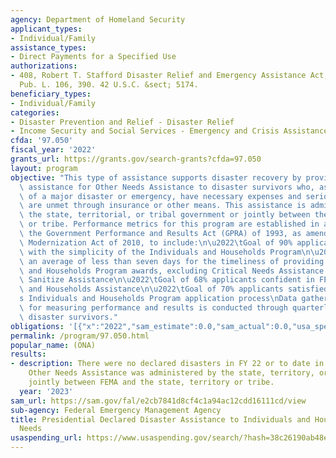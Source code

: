 ```yaml
---
agency: Department of Homeland Security
applicant_types:
- Individual/Family
assistance_types:
- Direct Payments for a Specified Use
authorizations:
- 408, Robert T. Stafford Disaster Relief and Emergency Assistance Act, as amended.
  Pub. L. 106, 390. 42 U.S.C. &sect; 5174.
beneficiary_types:
- Individual/Family
categories:
- Disaster Prevention and Relief - Disaster Relief
- Income Security and Social Services - Emergency and Crisis Assistance
cfda: '97.050'
fiscal_year: '2022'
grants_url: https://grants.gov/search-grants?cfda=97.050
layout: program
objective: "This type of assistance supports disaster recovery by providing financial\
  \ assistance for Other Needs Assistance to disaster survivors who, as a direct result\
  \ of a major disaster or emergency, have necessary expenses and serious needs that\
  \ are unmet through insurance or other means. This assistance is administered by\
  \ the state, territorial, or tribal government or jointly between the state, territory,\
  \ or tribe. Performance metrics for this program are established in accordance with\
  \ the Government Performance and Results Act (GPRA) of 1993, as amended by the GPRA\
  \ Modernization Act of 2010, to include:\n\u2022\tGoal of 90% applicants satisfied\
  \ with the simplicity of the Individuals and Households Program\n\u2022\tGoal of\
  \ an average of less than seven days for the timeliness of providing Individuals\
  \ and Households Program awards, excluding Critical Needs Assistance and Clean and\
  \ Sanitize Assistance\n\u2022\tGoal of 68% applicants confident in FEMA Individuals\
  \ and Households Assistance\n\u2022\tGoal of 70% applicants satisfied with FEMA\u2019\
  s Individuals and Households Program application process\nData gathering methodology\
  \ for measuring performance and results is conducted through quarterly surveys with\
  \ disaster survivors."
obligations: '[{"x":"2022","sam_estimate":0.0,"sam_actual":0.0,"usa_spending_actual":-1089998132.72},{"x":"2023","sam_estimate":0.0,"sam_actual":0.0,"usa_spending_actual":-865753489.01},{"x":"2024","sam_estimate":0.0,"sam_actual":0.0,"usa_spending_actual":-15975488.09}]'
permalink: /program/97.050.html
popular_name: (ONA)
results:
- description: There were no declared disasters in FY 22 or to date in FY 23 in which
    Other Needs Assistance was administered by the state, territory, or tribe or administered
    jointly between FEMA and the state, territory or tribe.
  year: '2023'
sam_url: https://sam.gov/fal/e2cb7841d8cf4c1a94ac12cdd16111cd/view
sub-agency: Federal Emergency Management Agency
title: Presidential Declared Disaster Assistance to Individuals and Households - Other
  Needs
usaspending_url: https://www.usaspending.gov/search/?hash=38c26190ab48ee65b262f1f2b951fbb1
---
```

